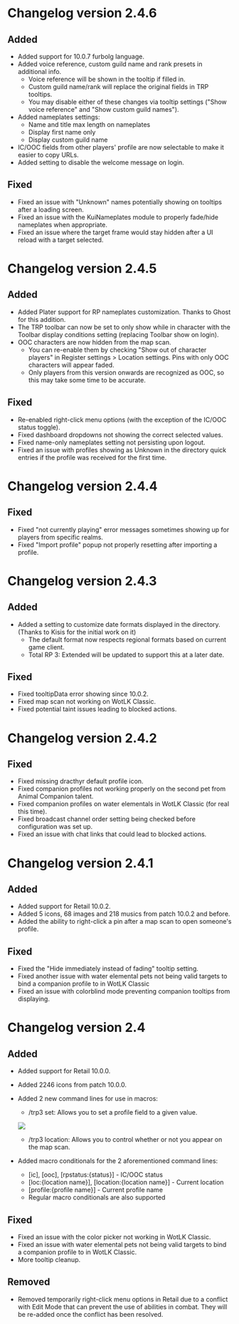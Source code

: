 # Changelog version 2.4.6

## Added

- Added support for 10.0.7 furbolg language.
- Added voice reference, custom guild name and rank presets in additional info.
  - Voice reference will be shown in the tooltip if filled in.
  - Custom guild name/rank will replace the original fields in TRP tooltips.
  - You may disable either of these changes via tooltip settings ("Show voice reference" and "Show custom guild names").
- Added nameplates settings:
  - Name and title max length on nameplates
  - Display first name only
  - Display custom guild name
- IC/OOC fields from other players' profile are now selectable to make it easier to copy URLs.
- Added setting to disable the welcome message on login.
  
## Fixed

- Fixed an issue with "Unknown" names potentially showing on tooltips after a loading screen.
- Fixed an issue with the KuiNameplates module to properly fade/hide nameplates when appropriate.
- Fixed an issue where the target frame would stay hidden after a UI reload with a target selected.

# Changelog version 2.4.5

## Added

- Added Plater support for RP nameplates customization. Thanks to Ghost for this addition.
- The TRP toolbar can now be set to only show while in character with the Toolbar display conditions setting (replacing Toolbar show on login).
- OOC characters are now hidden from the map scan.
  - You can re-enable them by checking "Show out of character players" in Register settings > Location settings. Pins with only OOC characters will appear faded.
  - Only players from this version onwards are recognized as OOC, so this may take some time to be accurate.

## Fixed

- Re-enabled right-click menu options (with the exception of the IC/OOC status toggle).
- Fixed dashboard dropdowns not showing the correct selected values.
- Fixed name-only nameplates setting not persisting upon logout.
- Fixed an issue with profiles showing as Unknown in the directory quick entries if the profile was received for the first time.

# Changelog version 2.4.4

## Fixed

- Fixed "not currently playing" error messages sometimes showing up for players from specific realms.
- Fixed "Import profile" popup not properly resetting after importing a profile.

# Changelog version 2.4.3

## Added

- Added a setting to customize date formats displayed in the directory. (Thanks to Kisis for the initial work on it)
  - The default format now respects regional formats based on current game client.
  - Total RP 3: Extended will be updated to support this at a later date.

## Fixed

- Fixed tooltipData error showing since 10.0.2.
- Fixed map scan not working on WotLK Classic.
- Fixed potential taint issues leading to blocked actions.

# Changelog version 2.4.2

## Fixed

- Fixed missing dracthyr default profile icon.
- Fixed companion profiles not working properly on the second pet from Animal Companion talent.
- Fixed companion profiles on water elementals in WotLK Classic (for real this time).
- Fixed broadcast channel order setting being checked before configuration was set up.
- Fixed an issue with chat links that could lead to blocked actions.

# Changelog version 2.4.1

## Added

- Added support for Retail 10.0.2.
- Added 5 icons, 68 images and 218 musics from patch 10.0.2 and before.
- Added the ability to right-click a pin after a map scan to open someone's profile.

## Fixed

- Fixed the "Hide immediately instead of fading" tooltip setting.
- Fixed another issue with water elemental pets not being valid targets to bind a companion profile to in WotLK Classic
- Fixed an issue with colorblind mode preventing companion tooltips from displaying.

# Changelog version 2.4

## Added

- Added support for Retail 10.0.0.
- Added 2246 icons from patch 10.0.0.
- Added 2 new command lines for use in macros:
  - /trp3 set: Allows you to set a profile field to a given value.
  
  ![](https://user-images.githubusercontent.com/287102/197398575-4ea8f528-a212-4cdb-a4ce-9297638d4de9.png)
  - /trp3 location: Allows you to control whether or not you appear on the map scan.
- Added macro conditionals for the 2 aforementioned command lines:
  - [ic], [ooc], [rpstatus:{status}] - IC/OOC status
  - [loc:{location name}], [location:{location name}] - Current location
  - [profile:{profile name}] - Current profile name
  - Regular macro conditionals are also supported

## Fixed

- Fixed an issue with the color picker not working in WotLK Classic.
- Fixed an issue with water elemental pets not being valid targets to bind a companion profile to in WotLK Classic.
- More tooltip cleanup.

## Removed

- Removed temporarily right-click menu options in Retail due to a conflict with Edit Mode that can prevent the use of abilities in combat. They will be re-added once the conflict has been resolved.
